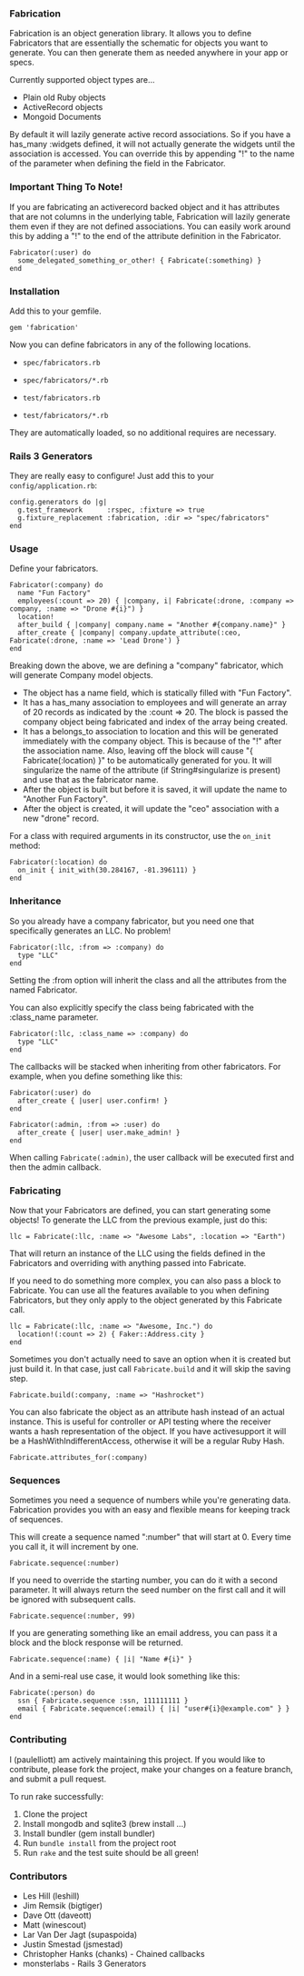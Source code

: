 ### Fabrication ###

Fabrication is an object generation library. It allows you to define Fabricators that are essentially the schematic for objects you want to generate. You can then generate them as needed anywhere in your app or specs.

Currently supported object types are...

* Plain old Ruby objects
* ActiveRecord objects
* Mongoid Documents

By default it will lazily generate active record associations. So if you have a has_many :widgets defined, it will not actually generate the widgets until the association is accessed. You can override this by appending "!" to the name of the parameter when defining the field in the Fabricator.

### Important Thing To Note! ###

If you are fabricating an activerecord backed object and it has attributes that are not columns in the underlying table, Fabrication will lazily generate them even if they are not defined associations. You can easily work around this by adding a "!" to the end of the attribute definition in the Fabricator.

    Fabricator(:user) do
      some_delegated_something_or_other! { Fabricate(:something) }
    end

### Installation ###

Add this to your gemfile.

`gem 'fabrication'`

Now you can define fabricators in any of the following locations.

* `spec/fabricators.rb`
* `spec/fabricators/*.rb`

* `test/fabricators.rb`
* `test/fabricators/*.rb`

They are automatically loaded, so no additional requires are necessary.

### Rails 3 Generators ###

They are really easy to configure! Just add this to your `config/application.rb`:

    config.generators do |g|
      g.test_framework      :rspec, :fixture => true
      g.fixture_replacement :fabrication, :dir => "spec/fabricators"
    end

### Usage ###

Define your fabricators.

    Fabricator(:company) do
      name "Fun Factory"
      employees(:count => 20) { |company, i| Fabricate(:drone, :company => company, :name => "Drone #{i}") }
      location!
      after_build { |company| company.name = "Another #{company.name}" }
      after_create { |company| company.update_attribute(:ceo, Fabricate(:drone, :name => 'Lead Drone') }
    end

Breaking down the above, we are defining a "company" fabricator, which will generate Company model objects.

* The object has a name field, which is statically filled with "Fun Factory".
* It has a has_many association to employees and will generate an array of 20 records as indicated by the :count => 20. The block is passed the company object being fabricated and index of the array being created.
* It has a belongs_to association to location and this will be generated immediately with the company object. This is because of the "!" after the association name. Also, leaving off the block will cause "{ Fabricate(:location) }" to be automatically generated for you. It will singularize the name of the attribute (if String#singularize is present) and use that as the fabricator name.
* After the object is built but before it is saved, it will update the name to "Another Fun Factory".
* After the object is created, it will update the "ceo" association with a new "drone" record.


For a class with required arguments in its constructor, use the `on_init` method:

    Fabricator(:location) do
      on_init { init_with(30.284167, -81.396111) }
    end


### Inheritance ###

So you already have a company fabricator, but you need one that specifically generates an LLC. No problem!

    Fabricator(:llc, :from => :company) do
      type "LLC"
    end

Setting the :from option will inherit the class and all the attributes from the named Fabricator.

You can also explicitly specify the class being fabricated with the :class_name parameter.

    Fabricator(:llc, :class_name => :company) do
      type "LLC"
    end

The callbacks will be stacked when inheriting from other fabricators. For example, when you define something like this:

    Fabricator(:user) do
      after_create { |user| user.confirm! }
    end

    Fabricator(:admin, :from => :user) do
      after_create { |user| user.make_admin! }
    end

When calling `Fabricate(:admin)`, the user callback will be executed first and then the admin callback.

### Fabricating ###

Now that your Fabricators are defined, you can start generating some objects! To generate the LLC from the previous example, just do this:

    llc = Fabricate(:llc, :name => "Awesome Labs", :location => "Earth")

That will return an instance of the LLC using the fields defined in the Fabricators and overriding with anything passed into Fabricate.

If you need to do something more complex, you can also pass a block to Fabricate. You can use all the features available to you when defining Fabricators, but they only apply to the object generated by this Fabricate call.

    llc = Fabricate(:llc, :name => "Awesome, Inc.") do
      location!(:count => 2) { Faker::Address.city }
    end

Sometimes you don't actually need to save an option when it is created but just build it. In that case, just call `Fabricate.build` and it will skip the saving step.

    Fabricate.build(:company, :name => "Hashrocket")

You can also fabricate the object as an attribute hash instead of an actual instance. This is useful for controller or API testing where the receiver wants a hash representation of the object. If you have activesupport it will be a HashWithIndifferentAccess, otherwise it will be a regular Ruby Hash.

    Fabricate.attributes_for(:company)

### Sequences ###

Sometimes you need a sequence of numbers while you're generating data. Fabrication provides you with an easy and flexible means for keeping track of sequences.

This will create a sequence named ":number" that will start at 0. Every time you call it, it will increment by one.

    Fabricate.sequence(:number)

If you need to override the starting number, you can do it with a second parameter. It will always return the seed number on the first call and it will be ignored with subsequent calls.

    Fabricate.sequence(:number, 99)

If you are generating something like an email address, you can pass it a block and the block response will be returned.

    Fabricate.sequence(:name) { |i| "Name #{i}" }

And in a semi-real use case, it would look something like this:

    Fabricate(:person) do
      ssn { Fabricate.sequence :ssn, 111111111 }
      email { Fabricate.sequence(:email) { |i| "user#{i}@example.com" } }
    end

### Contributing ###

I (paulelliott) am actively maintaining this project. If you would like to contribute, please fork the project, make your changes on a feature branch, and submit a pull request.

To run rake successfully:

1. Clone the project
2. Install mongodb and sqlite3 (brew install ...)
3. Install bundler (gem install bundler)
4. Run `bundle install` from the project root
5. Run `rake` and the test suite should be all green!

### Contributors ###

* Les Hill (leshill)
* Jim Remsik (bigtiger)
* Dave Ott (daveott)
* Matt (winescout)
* Lar Van Der Jagt (supaspoida)
* Justin Smestad (jsmestad)
* Christopher Hanks (chanks) - Chained callbacks
* monsterlabs - Rails 3 Generators
